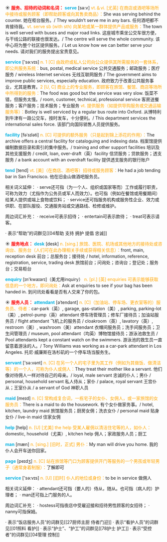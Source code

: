 ☀ <font color="red">**服务、招待的动词和名词：**</font>
<font color="sky blue">**serve**</font> [sə:v] 
<font color="orange">vt.＆vi. [尤英] 在商店或酒吧等场所中接待或服务顾客（即帮助顾客或向其售卖商品）：</font>She was serving behind the counter. 她在柜台服务。/ They wouldn’t serve me in any bars. 任何酒吧都不肯接待我。<font color="orange">vt. serve sb (with sth) 向某地或某一群体提供产品或服务：</font>The town is well served with buses and major road links. 这座城市乘坐公交车很方便，与干线公路的联接也很发达。/ The centre will serve the whole community. 该中心将为整个社区提供服务。/ Let us know how we can better serve your needs. 请对我们的服务提出宝贵意见。

<font color="sky blue">**service**</font> ['sə:vɪs] 
<font color="orange">n. 1 [C] 由政府或私人公司向公众提供其所需服务的一套体系，即公共服务系统：</font>bus, postal, medical service 公共交通服务；邮政服务；医疗服务 / wireless Internet services 无线互联网服务 / The government aims to improve public services, especially education. 政府致力于改善公共服务事业，尤其是教育。<font color="orange">2 [U, C] 商业上的专业服务，即顾客在旅馆、餐馆、商店等场所中所得到的服务：</font>The food was good but the service was very slow. 饭菜不错，但服务太慢。/ room, customer, technical, professional service 客房送餐服务；客户服务；技术服务；专业服务 <font color="orange">vt. 提供服务（如提供导购服务或交通运输服务等）：</font>Botley is well serviced by a regular bus route into Oxford. 从博特利到牛津有一路公交车，按时发车，十分便利。/ This department services the international sales force. 该部门向国际销售人员提供服务。
           
<font color="sky blue">**facility**</font> [fəˈsɪləti]
<font color="orange">n. [C] 可提供的额外服务（只是起到锦上添花的作用）：</font>The archive offers a central facility for cataloguing and indexing data. 档案馆提供编制数据目录和索引的集中服务。/ training and other support facilities 培训及其他支援服务 / credit, loan, over-draft（英）facility 信贷服务；贷款服务；透支服务 / a bank account with an overdraft facility 提供透支服务的银行账户
 
<font color="sky blue">**tend**</font> [tend] 
<font color="orange">vt. [美]（在商店、酒吧等）招待或服务顾客：</font>He had a job tending bar in San Francisco. 他在旧金山做酒吧服务员。

相关词义延伸：
· serve还可指（为一个人、组织或国家等而）工作或履行职责，可称为效力（尤指作为公务员或军人而效力）。也可指（例如在餐馆或用餐期间）给某人提供或端上食物或饮料；
· service还可指服务机构或服务性企业、效力或供职、在部队服役、交通服务站或交通路线、检修或维护。

周边词汇补充：
· receive可表示招待；
· entertain可表示款待；
· treat可表示请客。

· 表示“帮助”的词群见[[04帮助 支持 拥护 提倡 忠诚]]

☀ <font color="red">**服务地点：**</font>
<font color="sky blue">**desk**</font> [desk] 
<font color="orange">n. [sing.] 旅馆、医院、机场或其他地方的接待处或咨询台、服务台（人们可在此办理相关手续或获得相关信息）：</font>front, main, reception desk 前台；总服务台；接待处 / hotel, information, reference, registration, service, trading desk 旅馆前台；问询处；咨询台；登记处；服务台；交易柜台

<font color="sky blue">**enquiry**</font> [ɪn'kwaɪərɪ]（美尤用inquiry）
<font color="orange">n. [pl.] [英] enquiries 可表示能够获取信息的一个地方，即问询处：</font>Ask at enquiries to see if your bag has been handed in. 到问讯处看看是否有人交来了你的包。

☀ <font color="red">**服务人员：**</font>
<font color="sky blue">**attendant**</font> [əˈtendənt]
<font color="orange">n. [C]（加油站、停车场、更衣室等的）服务员、侍者：</font>car-park（英）, garage, gas-station（美）, parking, parking-lot（美）, petrol-pump（英）attendant 停车场管理员；修车厂接待员；加油站服务员 / flight attendant 飞机上的服务员 / cloakroom（英）, lavatory（英）, restroom（美）, washroom（美）attendant 衣帽间服务员；洗手间服务员；卫生间管理员 / museum, pool attendant（均英）博物馆接待员；游泳池救生员 / Pool attendants kept a constant watch on the swimmers. 游泳池的救生员一直留意着游泳的人。/ Tony Williams was working as a car-park attendant in Los Angeles. 托尼·威廉斯在洛杉矶的一个停车场当服务生。

<font color="sky blue">**servant**</font> ['sə:vənt] 
<font color="orange">n. [C] 在另一个人的宅子里为其工作（例如为其做饭、做清洁等）的一个人，可称为仆人或佣人：</font>They treat their mother like a servant. 他们像对待佣人一样对待自己的母亲。/ loyal, male servant 忠诚的仆人；男仆 / personal, household servant 私人侍从；家仆 / palace, royal servant 王宫仆从；王室仆从 / a servant of God 神职人员

<font color="sky blue">**maid**</font> [meɪd] 
<font color="orange">n. [C] 常构成复合词，一栋宅子的女仆、女佣人，或一家旅馆的女服务员：</font>There is a maid to do the housework. 有个女仆做家务事。/ hotel, kitchen, laundry maid 旅馆服务员；厨房女佣；洗衣女仆 / personal maid 贴身女仆 / live-in maid 住家女佣
           
<font color="sky blue">**help**</font> [help] 
<font color="orange">n. [U] [尤美] the help 受某人雇佣以清洁住宅等的人，如仆人：</font>domestic, household（尤美）, kitchen help 佣人；家政服务人员；厨工

<font color="sky blue">**man**</font> [mæn] 
<font color="orange">n. [sing.] [旧时，正式] 男仆：</font>My man will drive you home. 我的仆人会开车送你回家。

<font color="sky blue">**page**</font> [peɪdӡ] 
<font color="orange">n. [C] 站在旅馆等门口为顾客提供开门等服务的一个男孩或年轻男子（通常身着制服）：</font>了解即可

<font color="sky blue">**service**</font> ['sə:vɪs] 
<font color="orange">n. [U] [旧时] 仆人的地位或身份：</font>to be in service 做佣人

相关词义延伸：
· attendant还可指（要人的）侍从，随从。也可指（病人的）护理者；
· man还可指上门服务的人。

周边词汇补充：
· hostess可指夜店中受雇迎接和招待男性顾客的女招待；
· nanny可指保姆。

· 表示“饭店服务人员”的词群见[[27厨师主厨 侍者门迎]]
· 表示“看护人员”的词群见[[01照料 看护]]
· 表示“护士”、“护工”的词群见[[78护士 护工]]
· 表示“受控者”的词群见[[04管理 控制]]
